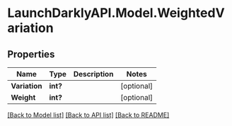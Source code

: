 # LaunchDarklyAPI.Model.WeightedVariation
## Properties

Name | Type | Description | Notes
------------ | ------------- | ------------- | -------------
**Variation** | **int?** |  | [optional] 
**Weight** | **int?** |  | [optional] 

[[Back to Model list]](../README.md#documentation-for-models) [[Back to API list]](../README.md#documentation-for-api-endpoints) [[Back to README]](../README.md)

